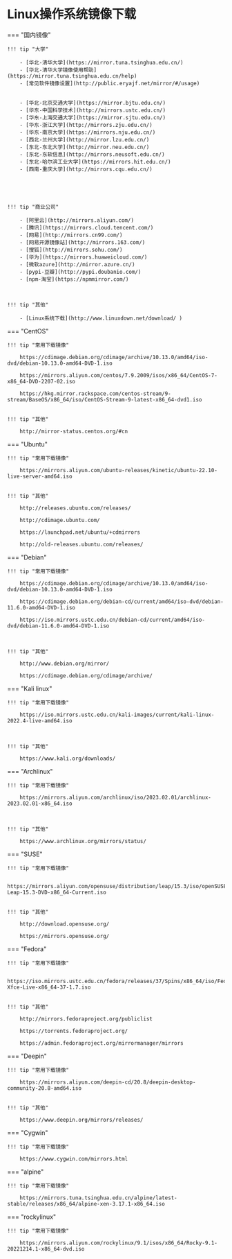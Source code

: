 # Linux操作系统镜像下载




=== "国内镜像"


    !!! tip "大学"

        - [华北-清华大学](https://mirror.tuna.tsinghua.edu.cn/)
        - [华北-清华大学镜像使用帮助](https://mirror.tuna.tsinghua.edu.cn/help)
        - [常见软件镜像设置](http://public.eryajf.net/mirror/#/usage)


        - [华北-北京交通大学](https://mirror.bjtu.edu.cn/)
        - [华东-中国科学技术](http://mirrors.ustc.edu.cn/)
        - [华东-上海交通大学](https://mirror.sjtu.edu.cn/)
        - [华东-浙江大学](http://mirrors.zju.edu.cn/)
        - [华东-南京大学](https://mirrors.nju.edu.cn/)
        - [西北-兰州大学](http://mirror.lzu.edu.cn/)
        - [东北-东北大学](http://mirror.neu.edu.cn/)
        - [东北-东软信息](http://mirrors.neusoft.edu.cn/)
        - [东北-哈尔滨工业大学](https://mirrors.hit.edu.cn/)
        - [西南-重庆大学](http://mirrors.cqu.edu.cn/)
        




    !!! tip "商业公司"

        - [阿里云](http://mirrors.aliyun.com/)
        - [腾讯](https://mirrors.cloud.tencent.com/)
        - [网易](http://mirrors.cn99.com/)
        - [网易开源镜像站](http://mirrors.163.com/)
        - [搜狐](http://mirrors.sohu.com/)
        - [华为](https://mirrors.huaweicloud.com/)
        - [微软azure](http://mirror.azure.cn/)
        - [pypi-豆瓣](http://pypi.doubanio.com/)
        - [npm-淘宝](https://npmmirror.com/)



    !!! tip "其他"

        - [Linux系统下载](http://www.linuxdown.net/download/ )




=== "CentOS"
    
    !!! tip "常用下载镜像"

        https://cdimage.debian.org/cdimage/archive/10.13.0/amd64/iso-dvd/debian-10.13.0-amd64-DVD-1.iso
        
        https://mirrors.aliyun.com/centos/7.9.2009/isos/x86_64/CentOS-7-x86_64-DVD-2207-02.iso
        
        https://hkg.mirror.rackspace.com/centos-stream/9-stream/BaseOS/x86_64/iso/CentOS-Stream-9-latest-x86_64-dvd1.iso
  

    !!! tip "其他"
    
        http://mirror-status.centos.org/#cn




=== "Ubuntu"

    !!! tip "常用下载镜像"
    
        https://mirrors.aliyun.com/ubuntu-releases/kinetic/ubuntu-22.10-live-server-amd64.iso
        

    !!! tip "其他"
    
        http://releases.ubuntu.com/releases/
        
        http://cdimage.ubuntu.com/
        
        https://launchpad.net/ubuntu/+cdmirrors
        
        http://old-releases.ubuntu.com/releases/





=== "Debian"

    !!! tip "常用下载镜像"
    
        https://cdimage.debian.org/cdimage/archive/10.13.0/amd64/iso-dvd/debian-10.13.0-amd64-DVD-1.iso
        
        https://cdimage.debian.org/debian-cd/current/amd64/iso-dvd/debian-11.6.0-amd64-DVD-1.iso
        
        https://iso.mirrors.ustc.edu.cn/debian-cd/current/amd64/iso-dvd/debian-11.6.0-amd64-DVD-1.iso
        


    !!! tip "其他"
    
        http://www.debian.org/mirror/
        
        https://cdimage.debian.org/cdimage/archive/







=== "Kali linux"


    !!! tip "常用下载镜像"
    
        https://iso.mirrors.ustc.edu.cn/kali-images/current/kali-linux-2022.4-live-amd64.iso
        


    !!! tip "其他"
    
        https://www.kali.org/downloads/ 





=== "Archlinux"

    !!! tip "常用下载镜像"
    
        https://mirrors.aliyun.com/archlinux/iso/2023.02.01/archlinux-2023.02.01-x86_64.iso
    


    !!! tip "其他"
    
        https://www.archlinux.org/mirrors/status/





=== "SUSE"

    !!! tip "常用下载镜像"
    
        https://mirrors.aliyun.com/opensuse/distribution/leap/15.3/iso/openSUSE-Leap-15.3-DVD-x86_64-Current.iso
    

    !!! tip "其他"
    
        http://download.opensuse.org/
        
        https://mirrors.opensuse.org/
    
    



=== "Fedora"

    !!! tip "常用下载镜像"
    
        https://iso.mirrors.ustc.edu.cn/fedora/releases/37/Spins/x86_64/iso/Fedora-Xfce-Live-x86_64-37-1.7.iso
    

    !!! tip "其他"

        http://mirrors.fedoraproject.org/publiclist
        
        https://torrents.fedoraproject.org/
        
        https://admin.fedoraproject.org/mirrormanager/mirrors
        
    



=== "Deepin"

    !!! tip "常用下载镜像"
    
        https://mirrors.aliyun.com/deepin-cd/20.8/deepin-desktop-community-20.8-amd64.iso
    

    !!! tip "其他"
    
        https://www.deepin.org/mirrors/releases/
    




=== "Cygwin"

    !!! tip "常用下载镜像"
    
        https://www.cygwin.com/mirrors.html 





=== "alpine"

    !!! tip "常用下载镜像"
        
        https://mirrors.tuna.tsinghua.edu.cn/alpine/latest-stable/releases/x86_64/alpine-xen-3.17.1-x86_64.iso





=== "rockylinux"

    !!! tip "常用下载镜像"
        
        https://mirrors.aliyun.com/rockylinux/9.1/isos/x86_64/Rocky-9.1-20221214.1-x86_64-dvd.iso
